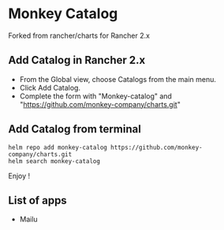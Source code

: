 # Monkey Catalog

Forked from rancher/charts for Rancher 2.x

## Add Catalog in Rancher 2.x

- From the Global view, choose Catalogs from the main menu.
- Click Add Catalog.
- Complete the form with "Monkey-catalog"	and "https://github.com/monkey-company/charts.git"

## Add Catalog from terminal

```
helm repo add monkey-catalog https://github.com/monkey-company/charts.git
helm search monkey-catalog
```

Enjoy !

## List of apps

- Mailu
